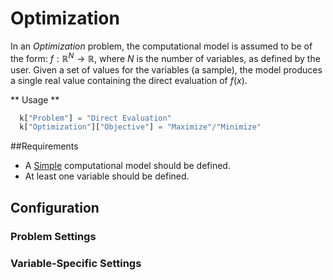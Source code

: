 # Optimization

In an *Optimization* problem, the computational model is assumed to be of the form: $f:\mathbb{R}^N\rightarrow\mathbb{R}$, where $N$ is the number of variables, as defined by the user. Given a set of values for the variables (a sample), the model produces a single real value containing the direct evaluation of $f(x)$. 

** Usage **

```python
  k["Problem"] = "Direct Evaluation"
  k["Optimization"]["Objective"] = "Maximize"/"Minimize"
```

##Requirements

+ A [Simple](/usage/models/simple) computational model should be defined.
+ At least one variable should be defined.

## Configuration

### Problem Settings
 
### Variable-Specific Settings

